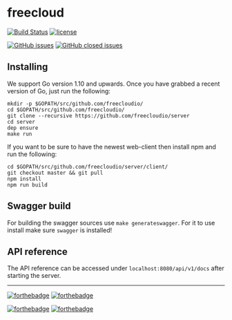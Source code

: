# freecloud

[![Build Status](https://travis-ci.com/freecloudio/server.svg?branch=master)](https://travis-ci.org/freecloudio/freecloud)
[![license](https://img.shields.io/github/license/freecloudio/server.svg)](https://github.com/freecloudio/freecloud/blob/master/LICENSE)


[![GitHub issues](https://img.shields.io/github/issues-raw/freecloudio/server.svg)](https://github.com/freecloudio/freecloud/issues?q=is%3Aopen+is%3Aissue)
[![GitHub closed issues](https://img.shields.io/github/issues-closed-raw/freecloudio/server.svg)](https://github.com/freecloudio/freecloud/issues?q=is%3Aissue+is%3Aclosed)


## Installing

We support Go version 1.10 and upwards.
Once you have grabbed a recent version of Go, just run the following:

```
mkdir -p $GOPATH/src/github.com/freecloudio/
cd $GOPATH/src/github.com/freecloudio/
git clone --recursive https://github.com/freecloudio/server
cd server
dep ensure
make run
```

If you want to be sure to have the newest web-client then install npm and run the following:

```
cd $GOPATH/src/github.com/freecloudio/server/client/
git checkout master && git pull
npm install
npm run build
```

## Swagger build

For building the swagger sources use `make generateswagger`.
For it to use install make sure `swagger` is installed!

## API reference

The API reference can be accessed under `localhost:8080/api/v1/docs` after starting the server.

___

[![forthebadge](https://forthebadge.com/images/badges/made-with-go.svg)](https://forthebadge.com)
[![forthebadge](https://forthebadge.com/images/badges/gluten-free.svg)](https://forthebadge.com)

[![forthebadge](https://forthebadge.com/images/badges/contains-technical-debt.svg)](https://forthebadge.com)
[![forthebadge](https://forthebadge.com/images/badges/built-with-love.svg)](https://forthebadge.com)